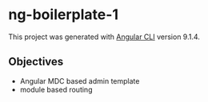 # ng-boilerplate-1

This project was generated with [Angular CLI](https://github.com/angular/angular-cli) version 9.1.4.

## Objectives
* Angular MDC based admin template
* module based routing
